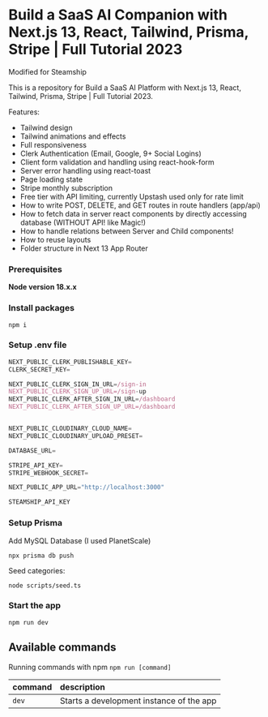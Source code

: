 # Build a SaaS AI Companion with Next.js 13, React, Tailwind, Prisma, Stripe | Full Tutorial 2023

Modified for Steamship


This is a repository for Build a SaaS AI Platform with Next.js 13, React, Tailwind, Prisma, Stripe | Full Tutorial 2023.


Features:

- Tailwind design
- Tailwind animations and effects
- Full responsiveness
- Clerk Authentication (Email, Google, 9+ Social Logins)
- Client form validation and handling using react-hook-form
- Server error handling using react-toast
- Page loading state
- Stripe monthly subscription
- Free tier with API limiting, currently Upstash used only for rate limit
- How to write POST, DELETE, and GET routes in route handlers (app/api)
- How to fetch data in server react components by directly accessing database (WITHOUT API! like Magic!)
- How to handle relations between Server and Child components!
- How to reuse layouts
- Folder structure in Next 13 App Router

### Prerequisites

**Node version 18.x.x**



### Install packages

```shell
npm i
```

### Setup .env file


```js
NEXT_PUBLIC_CLERK_PUBLISHABLE_KEY=
CLERK_SECRET_KEY=

NEXT_PUBLIC_CLERK_SIGN_IN_URL=/sign-in
NEXT_PUBLIC_CLERK_SIGN_UP_URL=/sign-up
NEXT_PUBLIC_CLERK_AFTER_SIGN_IN_URL=/dashboard
NEXT_PUBLIC_CLERK_AFTER_SIGN_UP_URL=/dashboard


NEXT_PUBLIC_CLOUDINARY_CLOUD_NAME=
NEXT_PUBLIC_CLOUDINARY_UPLOAD_PRESET=

DATABASE_URL=

STRIPE_API_KEY=
STRIPE_WEBHOOK_SECRET=

NEXT_PUBLIC_APP_URL="http://localhost:3000"

STEAMSHIP_API_KEY
```

### Setup Prisma

Add MySQL Database (I used PlanetScale)

```shell
npx prisma db push

```

Seed categories:
```shell
node scripts/seed.ts
```


### Start the app

```shell
npm run dev
```

## Available commands

Running commands with npm `npm run [command]`

| command         | description                              |
| :-------------- | :--------------------------------------- |
| `dev`           | Starts a development instance of the app |
